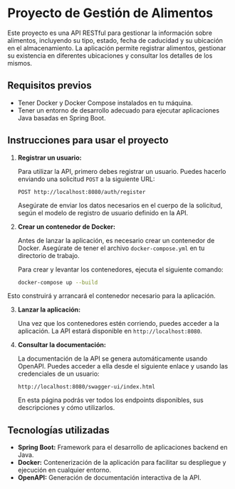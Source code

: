 
# Proyecto de Gestión de Alimentos

Este proyecto es una API RESTful para gestionar la información sobre alimentos, incluyendo su tipo, estado, fecha de caducidad y su ubicación en el almacenamiento. La aplicación permite registrar alimentos, gestionar su existencia en diferentes ubicaciones y consultar los detalles de los mismos.

## Requisitos previos

- Tener Docker y Docker Compose instalados en tu máquina.
- Tener un entorno de desarrollo adecuado para ejecutar aplicaciones Java basadas en Spring Boot.

## Instrucciones para usar el proyecto

1. **Registrar un usuario:**

   Para utilizar la API, primero debes registrar un usuario. Puedes hacerlo enviando una solicitud `POST` a la siguiente URL:

   ```
   POST http://localhost:8080/auth/register
   ```

   Asegúrate de enviar los datos necesarios en el cuerpo de la solicitud, según el modelo de registro de usuario definido en la API.

2. **Crear un contenedor de Docker:**

   Antes de lanzar la aplicación, es necesario crear un contenedor de Docker. Asegúrate de tener el archivo `docker-compose.yml` en tu directorio de trabajo.

   Para crear y levantar los contenedores, ejecuta el siguiente comando:

   ```bash
   docker-compose up --build
   ```

Esto construirá y arrancará el contenedor necesario para la aplicación.

3. **Lanzar la aplicación:**

   Una vez que los contenedores estén corriendo, puedes acceder a la aplicación. La API estará disponible en `http://localhost:8080`.

4. **Consultar la documentación:**

   La documentación de la API se genera automáticamente usando OpenAPI. Puedes acceder a ella desde el siguiente enlace y usando las credenciales de un usuario:

   ```
   http://localhost:8080/swagger-ui/index.html
   ```

   En esta página podrás ver todos los endpoints disponibles, sus descripciones y cómo utilizarlos.

## Tecnologías utilizadas

- **Spring Boot:** Framework para el desarrollo de aplicaciones backend en Java.
- **Docker:** Contenerización de la aplicación para facilitar su despliegue y ejecución en cualquier entorno.
- **OpenAPI:** Generación de documentación interactiva de la API.
